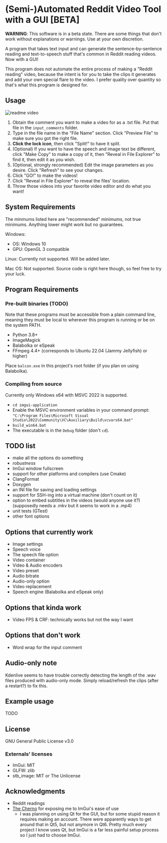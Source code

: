 # (Semi-)Automated Reddit Video Tool with a GUI [BETA]

**WARNING**: This software is in a beta state. There are some things that don't work without explanations or warnings. Use at your own discretion.

A program that takes text input and can generate the sentence-by-sentence reading and text-to-speech stuff that's common in Reddit reading videos. Now with a GUI!

This program does not automate the entire process of making a "Reddit reading" video, because the intent is for you to take the clips it generates and add your own special flare to the video. I prefer quality over quantity so that's what this program is designed for.

## Usage

![readme video](readme-video-alpha.gif)

1. Obtain the comment you want to make a video for as a .txt file. Put that file in the `input_comments` folder.
1. Type in the file name in the "File Name" section. Click "Preview File" to make sure you got the right file.
1. **Click the lock icon**, then click "Split!" to have it split.
1. (Optional) If you want to have the speech and image text be different, click "Make Copy" to make a copy of it, then "Reveal in File Explorer" to find it, then edit it as you wish.
1. (Optional, strongly recommended) Edit the image parameters as you desire. Click "Refresh" to see your changes.
1. Click "GO!" to make the videos!
1. Click "Reveal in File Explorer" to reveal the files' location.
1. Throw those videos into your favorite video editor and do what you want!

## System Requirements

The minmums listed here are "recommended" minimums, not true minimums. Anything lower might work but no guarantees.

Windows:

* OS: Windows 10
* GPU: OpenGL 3 compatible

Linux: Currently not supported. Will be added later.

Mac OS: Not supported. Source code is right here though, so feel free to try your luck.

## Program Requirements

### Pre-built binaries (TODO)

Note that these programs must be accessible from a plain command line, meaning they must be local to wherever this program is running or be on the system PATH.

* Python 3.8+
* ImageMagick
* Balabolka or eSpeak
* FFmpeg 4.4+ (corresponds to Ubuntu 22.04 (Jammy Jellyfish) or higher)

Place `balcon.exe` in this project's root folder (if you plan on using Balabolka).

### Compiling from source

Currently only Windows x64 with MSVC 2022 is supported.

* `cd imgui-application`
* Enable the MSVC environment variables in your command prompt: `"C:\Program Files\Microsoft Visual Studio\2022\Community\VC\Auxiliary\Build\vcvars64.bat"`
* `build_win64.bat`
* The executable is in the `Debug` folder (don't `cd`).

## TODO list

* make all the options do something
* *robustness*
* ImGui window fullscreen
* support for other platforms and compilers (use Cmake)
* ClangFormat
* Doxygen
* an INI file for saving and loading settings
* support for SSH-ing into a virtual machine (don't count on it)
* option to embed subtitles in the videos (would anyone use it?) (supposedly needs a .mkv but it seems to work in a .mp4)
* unit tests (GTest)
* other font options

## Options that currently work

* Image settings
* Speech voice
* The speech file option
* Video container
* Video & Audio encoders
* Video preset
* Audio bitrate
* Audio-only option
* Video replacement
* Speech engine (Balabolka and eSpeak only)

## Options that kinda work

* Video FPS & CRF: technically works but not the way I want

## Options that don't work

* Word wrap for the input comment

## Audio-only note

Kdenlive seems to have trouble correctly detecting the length of the .wav files produced with audio-only mode. Simply reload/refresh the clips (after a restart?) to fix this.

## Example usage

TODO

## License

GNU General Public License v3.0

### Externals' licenses

* ImGui: MIT
* GLFW: zlib
* stb_image: MIT or The Unlicense

## Acknowledgments

* Reddit readings
* [The Cherno](https://www.youtube.com/@TheCherno/videos) for exposing me to ImGui's ease of use
    * I was planning on using Qt for the GUI, but for some stupid reason it requires making an account. There were apparently ways to get around that in Qt5, but not anymore in Qt6. Pretty much every project I know uses Qt, but ImGui is a far less painful setup process so I just had to choose ImGui.
